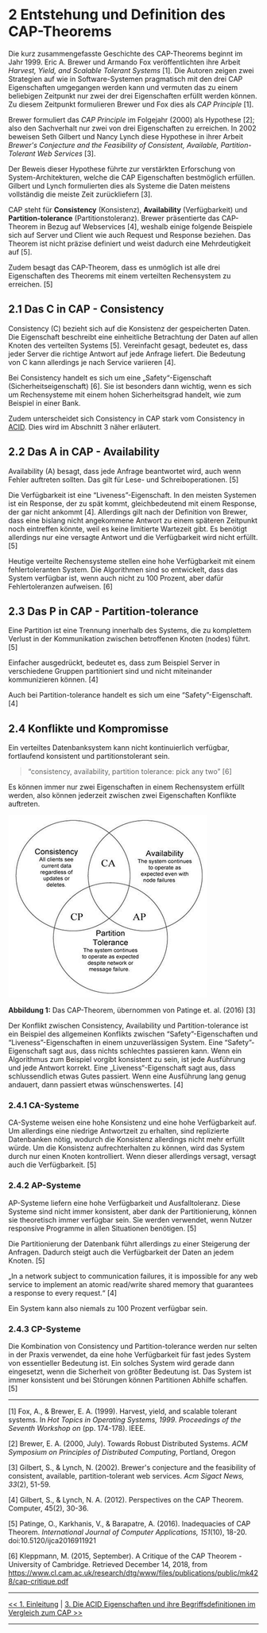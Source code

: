 
# 2 Entstehung und Definition des CAP-Theorems

Die kurz zusammengefasste Geschichte des CAP-Theorems beginnt im Jahr 1999. Eric A. Brewer und Armando Fox veröffentlichten ihre Arbeit
*Harvest, Yield, and Scalable Tolerant Systems* [1]. Die Autoren zeigen zwei Strategien auf wie in Software-Systemen pragmatisch mit den drei CAP Eigenschaften umgegangen werden kann und vermuten das zu einem beliebigen Zeitpunkt nur zwei der drei Eigenschaften erfüllt werden können. Zu diesem Zeitpunkt formulieren Brewer und Fox dies als *CAP Principle* [1].

Brewer formuliert das *CAP Principle* im Folgejahr (2000) als Hypothese [2]; also den Sachverhalt nur zwei von drei Eigenschaften zu erreichen. In 2002 beweisen Seth Gilbert und Nancy Lynch diese Hypothese in ihrer Arbeit *Brewer's Conjecture and the Feasibility of Consistent, Available, Partition-Tolerant Web Services* [3].

Der Beweis dieser Hypothese führte zur verstärkten Erforschung von System-Architekturen, welche die CAP Eigenschaften bestmöglich erfüllen. Gilbert und Lynch formulierten dies als Systeme die Daten meistens vollständig die meiste Zeit zurückliefern [3].

CAP steht für **Consistency** (Konsistenz), **Availability** (Verfügbarkeit) und **Partition-tolerance** (Partitionstoleranz). Brewer präsentierte das CAP-Theorem in Bezug auf Webservices [4], weshalb einige folgende Beispiele sich auf Server und Client wie auch Request und Response beziehen. Das Theorem ist nicht präzise definiert und weist dadurch eine Mehrdeutigkeit auf [5].

Zudem besagt das CAP-Theorem, dass es unmöglich ist alle drei Eigenschaften des Theorems mit einem verteilten Rechensystem zu erreichen. [5]

## 2.1 Das C in CAP - Consistency

Consistency \(C\) bezieht sich auf die Konsistenz der gespeicherten Daten. Die Eigenschaft beschreibt eine einheitliche Betrachtung der Daten auf allen Knoten des verteilten Systems [5]. Vereinfacht gesagt, bedeutet es, dass jeder Server die richtige Antwort auf jede Anfrage liefert. Die Bedeutung von C kann allerdings je nach Service variieren [4].

Bei Consistency handelt es sich um eine „Safety“-Eigenschaft
 (Sicherheitseigenschaft) [6]. Sie ist besonders dann wichtig, wenn es sich um Rechensysteme mit einem hohen Sicherheitsgrad handelt, wie zum Beispiel in einer Bank.

Zudem unterscheidet sich Consistency in CAP stark vom Consistency in [ACID](3_Unterschiede_zu_ACID.md). Dies wird im Abschnitt 3 näher erläutert.

## 2.2 Das A in CAP - Availability

Availability (A) besagt, dass jede Anfrage beantwortet wird, auch wenn Fehler auftreten sollten. Das gilt für Lese- und Schreiboperationen. [5]

Die Verfügbarkeit ist eine “Liveness”-Eigenschaft. In den meisten Systemen ist ein Response, der zu spät kommt, gleichbedeutend mit einem Response, der gar nicht ankommt [4]. Allerdings gilt nach der Definition von Brewer, dass eine bislang nicht angekommene Antwort zu einem späteren Zeitpunkt noch eintreffen könnte, weil es keine limitierte Wartezeit gibt. Es benötigt allerdings nur eine versagte Antwort und die Verfügbarkeit wird nicht erfüllt. [5]

Heutige verteilte Rechensysteme stellen eine hohe Verfügbarkeit mit einem fehlertoleranten System. Die Algorithmen sind so entwickelt, dass das System verfügbar ist, wenn auch nicht zu 100 Prozent, aber dafür Fehlertoleranzen aufweisen. [6]

## 2.3 Das P in CAP - Partition-tolerance

Eine Partition ist eine Trennung innerhalb des Systems, die zu komplettem Verlust in der Kommunikation zwischen betroffenen Knoten (nodes) führt. [5]

Einfacher ausgedrückt, bedeutet es, dass zum Beispiel Server in verschiedene Gruppen partitioniert sind und nicht miteinander kommunizieren können. [4]

Auch bei Partition-tolerance handelt es sich um eine “Safety”-Eigenschaft. [4]

## 2.4 Konflikte und Kompromisse

Ein verteiltes Datenbanksystem kann nicht kontinuierlich verfügbar, fortlaufend konsistent und partitionstolerant sein.

> “consistency, availability, partition tolerance: pick any two” [6]

Es können immer nur zwei Eigenschaften in einem Rechensystem erfüllt werden, also können jederzeit zwischen zwei Eigenschaften Konflikte auftreten.

![Das CAP-Theorem](media/das_cap-theorem_uebersicht.png)

**Abbildung 1:** Das CAP-Theorem, übernommen von Patinge et. al. (2016) [3]

Der Konflikt zwischen Consistency, Availability und Partition-tolerance ist ein Beispiel des allgemeinen Konflikts zwischen “Safety”-Eigenschaften und “Liveness”-Eigenschaften in einem unzuverlässigen System. Eine “Safety”-Eigenschaft sagt aus, dass nichts schlechtes passieren kann. Wenn ein Algorithmus zum Beispiel vorgibt konsistent zu sein, ist jede Ausführung und jede Antwort korrekt. Eine „Liveness“-Eigenschaft sagt aus, dass schlussendlich etwas Gutes passiert. Wenn eine Ausführung lang genug andauert, dann passiert etwas wünschenswertes. [4]

### 2.4.1 CA-Systeme
CA-Systeme weisen eine hohe Konsistenz und eine hohe Verfügbarkeit auf. Um allerdings eine niedrige Antwortzeit zu erhalten, sind replizierte Datenbanken nötig, wodurch die Konsistenz allerdings nicht mehr erfüllt würde. Um die Konsistenz aufrechterhalten zu können, wird das System durch nur einen Knoten kontrolliert. Wenn dieser allerdings versagt, versagt auch die Verfügbarkeit. [5]
  
### 2.4.2 AP-Systeme
AP-Systeme liefern eine hohe Verfügbarkeit und Ausfalltoleranz. Diese Systeme sind nicht immer konsistent, aber dank der Partitionierung, können sie theoretisch immer verfügbar sein. Sie werden verwendet, wenn Nutzer responsive Programme in allen Situationen benötigen. [5]

Die Partitionierung der Datenbank führt allerdings zu einer Steigerung der Anfragen. Dadurch steigt auch die Verfügbarkeit der Daten an jedem Knoten. [5]

„In a network subject to communication failures, it is impossible for any web service to implement an atomic read/write shared memory that guarantees a response to every request.“ [4]

Ein System kann also niemals zu 100 Prozent verfügbar sein.

### 2.4.3 CP-Systeme

Die Kombination von Consistency und Partition-tolerance werden nur selten in der Praxis verwendet, da eine hohe Verfügbarkeit für fast jedes System von essentieller Bedeutung ist. Ein solches System wird gerade dann eingesetzt, wenn die Sicherheit von größter Bedeutung ist. Das System ist immer konsistent und bei Störungen können Partitionen Abhilfe schaffen. [5]

***
[1] Fox, A., & Brewer, E. A. (1999). Harvest, yield, and scalable tolerant systems. In *Hot Topics in Operating Systems, 1999*. *Proceedings of the Seventh Workshop on* (pp. 174-178). IEEE.

[2] Brewer, E. A. (2000, July). Towards Robust Distributed Systems. *ACM Symposium on Principles of Distributed Computing*, Portland, Oregon

[3] Gilbert, S., & Lynch, N. (2002). Brewer's conjecture and the feasibility of consistent, available, partition-tolerant web services. *Acm Sigact News, 33*(2), 51-59.

[4] Gilbert, S., & Lynch, N. A. (2012). Perspectives on the CAP Theorem. Computer, 45(2), 30-36.

[5] Patinge, O., Karkhanis, V., & Barapatre, A. (2016). Inadequacies of CAP Theorem. _International Journal of Computer Applications,_ _151_(10), 18-20. doi:10.5120/ijca2016911921

[6] Kleppmann, M. (2015, September). A Critique of the CAP Theorem - University of Cambridge. Retrieved December 14, 2018, from https://www.cl.cam.ac.uk/research/dtg/www/files/publications/public/mk428/cap-critique.pdf

***

[<< 1. Einleitung](1_Einleitung.md) | [3. Die ACID Eigenschaften und ihre Begriffsdefinitionen im Vergleich zum CAP >>](3_Die_ACID_Eigenschaften_und_ihre_Begriffsdefinitionen_im_Vergleich_zum_CAP.md)

***
